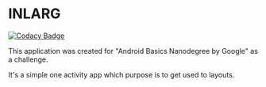 # INLARG

[![Codacy Badge](https://api.codacy.com/project/badge/Grade/59f8c18a595c42a093c74d88efdeda2c)](https://app.codacy.com/app/grrigore/INLARG?utm_source=github.com&utm_medium=referral&utm_content=grrigore/INLARG&utm_campaign=badger)

This application was created for "Android Basics Nanodegree by Google" as a challenge.

It's a simple one activity app which purpose is to get used to layouts.

